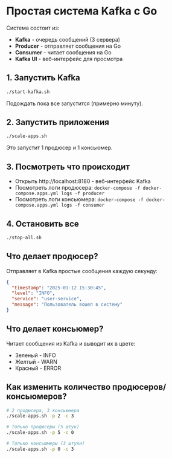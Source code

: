 # Простая система Kafka с Go

Система состоит из:
- **Kafka** - очередь сообщений (3 сервера)  
- **Producer** - отправляет сообщения на Go
- **Consumer** - читает сообщения на Go
- **Kafka UI** - веб-интерфейс для просмотра


## 1. Запустить Kafka

```bash
./start-kafka.sh
```

Подождать пока все запустится (примерно минуту).

## 2. Запустить приложения

```bash
./scale-apps.sh
```

Это запустит 1 продюсер и 1 консьюмер.

## 3. Посмотреть что происходит

- Открыть http://localhost:8180 - веб-интерфейс Kafka
- Посмотреть логи продюсера: `docker-compose -f docker-compose.apps.yml logs -f producer`
- Посмотреть логи консьюмера: `docker-compose -f docker-compose.apps.yml logs -f consumer`

## 4. Остановить все

```bash
./stop-all.sh
```

## Что делает продюсер?

Отправляет в Kafka простые сообщения каждую секунду:

```json
{
  "timestamp": "2025-01-12 15:30:45",
  "level": "INFO",
  "service": "user-service", 
  "message": "Пользователь вошел в систему"
}
```

## Что делает консьюмер?

Читает сообщения из Kafka и выводит их в цвете:
- Зеленый - INFO
- Желтый - WARN  
- Красный - ERROR

## Как изменить количество продюсеров/консьюмеров?

```bash
# 2 продюсера, 3 консьюмера
./scale-apps.sh -p 2 -c 3

# Только продюсеры (5 штук)
./scale-apps.sh -p 5 -c 0

# Только консьюмеры (3 штуки)
./scale-apps.sh -p 0 -c 3
```


